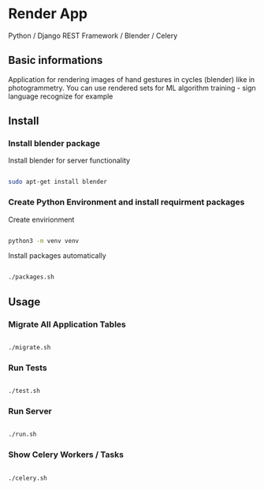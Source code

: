 # Render App
Python / Django REST Framework / Blender / Celery

## Basic informations

Application for rendering images of hand gestures in cycles (blender) like in photogrammetry. You can use rendered sets for ML algorithm training - sign language recognize for example

## Install

### Install blender package

Install blender for server functionality

```bash

sudo apt-get install blender

```

### Create Python Environment and install requirment packages

Create envirionment

```bash

python3 -m venv venv

```

Install packages automatically

```bash

./packages.sh

```

## Usage

### Migrate All Application Tables

```bash

./migrate.sh

```

### Run Tests

```bash

./test.sh

```

### Run Server

```bash

./run.sh

```

### Show Celery Workers / Tasks

```bash

./celery.sh

```